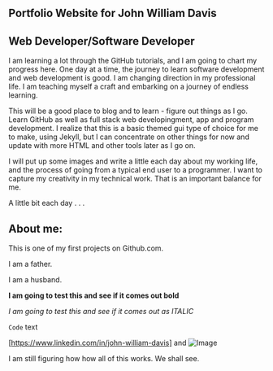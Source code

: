 <h2>Portfolio Website for John William Davis</h2>
<h2>Web Developer/Software Developer</h2>

I am learning a lot through the GitHub tutorials, and I am going to chart my progress here. One day at a time, the journey to learn software development and web development is good. I am changing direction in my professional life. I am teaching myself a craft and embarking on a journey of endless learning.

This will be a good place to blog and to learn - figure out things as I go. Learn GitHub as well as full stack web developingment, app and program development. I realize that this is a basic themed gui type of choice for me to make, using Jekyll, but I can concentrate on other things for now and update with more HTML and other tools later as I go on.

I will put up some images and write a little each day about my working life, and the process of going from a typical end user to a programmer. I want to capture my creativity in my technical work. That is an important balance for me.

A little bit each day . . . 

<h2>About me:</h2>

This is one of my first projects on Github.com.

I am a father.

I am a husband.

**I am going to test this and see if it comes out bold**


_I am going to test this and see if it comes out as ITALIC_


`Code` text

[https://www.linkedin.com/in/john-william-davis] and ![Image](src)


I am still figuring how how all of this works. We shall see.


